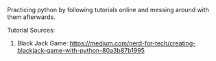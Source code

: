 Practicing python by following tutorials online and messing around with them afterwards.

Tutorial Sources:
1. Black Jack Game: https://medium.com/nerd-for-tech/creating-blackjack-game-with-python-80a3b87b1995
